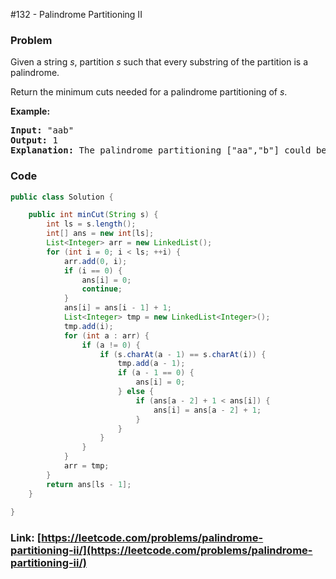#132 - Palindrome Partitioning II

### Problem
<p>Given a string <em>s</em>, partition <em>s</em> such that every substring of the partition is a palindrome.</p>

<p>Return the minimum cuts needed for a palindrome partitioning of <em>s</em>.</p>

<p><strong>Example:</strong></p>

<pre>
<strong>Input:</strong>&nbsp;&quot;aab&quot;
<strong>Output:</strong> 1
<strong>Explanation:</strong> The palindrome partitioning [&quot;aa&quot;,&quot;b&quot;] could be produced using 1 cut.
</pre>


### Code
```java
public class Solution {

    public int minCut(String s) {
        int ls = s.length();
        int[] ans = new int[ls];
        List<Integer> arr = new LinkedList();
        for (int i = 0; i < ls; ++i) {
            arr.add(0, i);
            if (i == 0) {
                ans[i] = 0;
                continue;
            }
            ans[i] = ans[i - 1] + 1;
            List<Integer> tmp = new LinkedList<Integer>();
            tmp.add(i);
            for (int a : arr) {
                if (a != 0) {
                    if (s.charAt(a - 1) == s.charAt(i)) {
                        tmp.add(a - 1);
                        if (a - 1 == 0) {
                            ans[i] = 0;
                        } else {
                            if (ans[a - 2] + 1 < ans[i]) {
                                ans[i] = ans[a - 2] + 1;
                            }
                        }
                    }
                }
            }
            arr = tmp;
        }
        return ans[ls - 1];
    }
    
}
```
### Link: [https://leetcode.com/problems/palindrome-partitioning-ii/](https://leetcode.com/problems/palindrome-partitioning-ii/)
